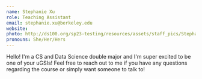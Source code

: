 ```yaml
---
name: Stephanie Xu
role: Teaching Assistant
email: stephanie.xu@berkeley.edu
website: 
photo: http://ds100.org/sp23-testing/resources/assets/staff_pics/Stephanie_Xu.jpg
pronouns: She/Her/Hers
---
```

Hello!  I'm a CS and Data Science double major and I'm super excited to be one of your uGSIs! Feel free to reach out to me if you have any questions regarding the course or simply want someone to talk to!
